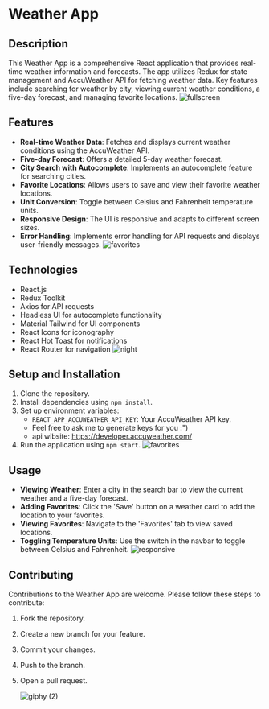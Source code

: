 # Weather App

## Description
This Weather App is a comprehensive React application that provides real-time weather information and forecasts. The app utilizes Redux for state management and AccuWeather API for fetching weather data. Key features include searching for weather by city, viewing current weather conditions, a five-day forecast, and managing favorite locations.
![fullscreen](https://github.com/davislyu/WeatherApp/assets/27707434/8088c124-6960-493c-b66c-ffa4e4cc3364)

## Features
- **Real-time Weather Data**: Fetches and displays current weather conditions using the AccuWeather API.
- **Five-day Forecast**: Offers a detailed 5-day weather forecast.
- **City Search with Autocomplete**: Implements an autocomplete feature for searching cities.
- **Favorite Locations**: Allows users to save and view their favorite weather locations.
- **Unit Conversion**: Toggle between Celsius and Fahrenheit temperature units.
- **Responsive Design**: The UI is responsive and adapts to different screen sizes.
- **Error Handling**: Implements error handling for API requests and displays user-friendly messages.
![favorites](https://github.com/davislyu/WeatherApp/assets/27707434/61aa188e-dd80-4081-b070-a7b9034eae3a)

## Technologies
- React.js
- Redux Toolkit
- Axios for API requests
- Headless UI for autocomplete functionality
- Material Tailwind for UI components
- React Icons for iconography
- React Hot Toast for notifications
- React Router for navigation
![night](https://github.com/davislyu/WeatherApp/assets/27707434/1d6b60d3-16d7-4ecd-89d6-5781062161cd)

## Setup and Installation
1. Clone the repository.
2. Install dependencies using `npm install`.
3. Set up environment variables:
   - `REACT_APP_ACCUWEATHER_API_KEY`: Your AccuWeather API key.
   - Feel free to ask me to generate keys for you :")
   - api wibsite: https://developer.accuweather.com/
4. Run the application using `npm start`.
![favorites](https://github.com/davislyu/WeatherApp/assets/27707434/d81d3400-e371-496d-8f91-27316f05d845)

## Usage
- **Viewing Weather**: Enter a city in the search bar to view the current weather and a five-day forecast.
- **Adding Favorites**: Click the 'Save' button on a weather card to add the location to your favorites.
- **Viewing Favorites**: Navigate to the 'Favorites' tab to view saved locations.
- **Toggling Temperature Units**: Use the switch in the navbar to toggle between Celsius and Fahrenheit.
![responsive](https://github.com/davislyu/WeatherApp/assets/27707434/e1de7030-aea2-44dc-b007-5d8b9d41284b)

## Contributing
Contributions to the Weather App are welcome. Please follow these steps to contribute:
1. Fork the repository.
2. Create a new branch for your feature.
3. Commit your changes.
4. Push to the branch.
5. Open a pull request.

   ![giphy (2)](https://github.com/davislyu/WeatherApp/assets/27707434/08103579-9355-4a86-802b-d431464ecbed)
